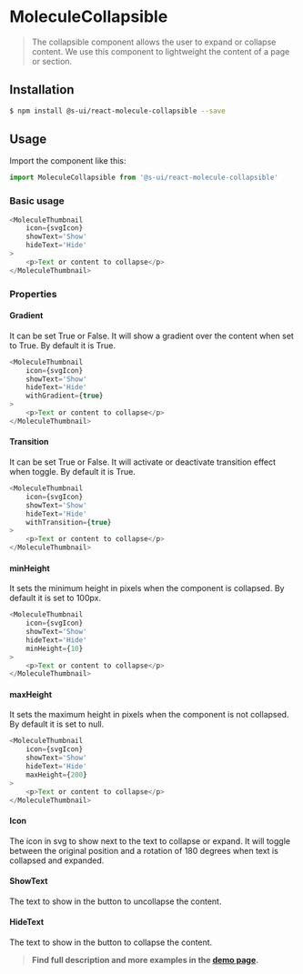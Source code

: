 # MoleculeCollapsible

> The collapsible component allows the user to expand or collapse content. We use this component to lightweight the content of a page or section.

<!-- ![](./assets/preview.png) -->

## Installation

```sh
$ npm install @s-ui/react-molecule-collapsible --save
```

## Usage
Import the component like this:
```js
import MoleculeCollapsible from '@s-ui/react-molecule-collapsible'
```

### Basic usage
```js
<MoleculeThumbnail 
    icon={svgIcon} 
    showText='Show' 
    hideText='Hide'
>
    <p>Text or content to collapse</p>
</MoleculeThumbnail>

```

### Properties
#### Gradient
It can be set True or False. It will show a gradient over the content when set to True. By default it is True.
```js
<MoleculeThumbnail 
    icon={svgIcon} 
    showText='Show' 
    hideText='Hide'
    withGradient={true}
>
    <p>Text or content to collapse</p>
</MoleculeThumbnail>
```

#### Transition
It can be set True or False. It will activate or deactivate transition effect when toggle. By default it is True.
```js
<MoleculeThumbnail 
    icon={svgIcon} 
    showText='Show' 
    hideText='Hide'
    withTransition={true}
>
    <p>Text or content to collapse</p>
</MoleculeThumbnail>
```

#### minHeight
It sets the minimum height in pixels when the component is collapsed. By default it is set to 100px.
```js
<MoleculeThumbnail 
    icon={svgIcon} 
    showText='Show' 
    hideText='Hide'
    minHeight={10}
>
    <p>Text or content to collapse</p>
</MoleculeThumbnail>
```

#### maxHeight
It sets the maximum height in pixels when the component is not collapsed. By default it is set to null.
```js
<MoleculeThumbnail 
    icon={svgIcon} 
    showText='Show' 
    hideText='Hide'
    maxHeight={200}
>
    <p>Text or content to collapse</p>
</MoleculeThumbnail>
```

#### Icon
The icon in svg to show next to the text to collapse or expand. It will toggle between the original position and a rotation of 180 degrees when text is collapsed and expanded.

#### ShowText
The text to show in the button to uncollapse the content.

#### HideText
The text to show in the button to collapse the content.

> **Find full description and more examples in the [demo page](#).**